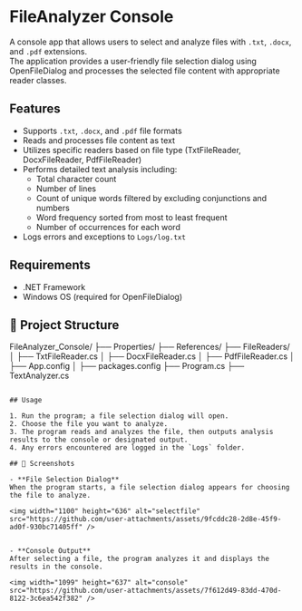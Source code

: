 # FileAnalyzer Console

A console app that allows users to select and analyze files with `.txt`, `.docx`, and `.pdf` extensions.  
The application provides a user-friendly file selection dialog using OpenFileDialog and processes the selected file content with appropriate reader classes.

## Features

- Supports `.txt`, `.docx`, and `.pdf` file formats  
- Reads and processes file content as text  
- Utilizes specific readers based on file type (TxtFileReader, DocxFileReader, PdfFileReader)  
- Performs detailed text analysis including:  
  - Total character count  
  - Number of lines  
  - Count of unique words filtered by excluding conjunctions and numbers  
  - Word frequency sorted from most to least frequent  
  - Number of occurrences for each word  
- Logs errors and exceptions to `Logs/log.txt`

## Requirements

- .NET Framework  
- Windows OS (required for OpenFileDialog)

## 📂 Project Structure

FileAnalyzer_Console/
├── Properties/
├── References/
├── FileReaders/
│ ├── TxtFileReader.cs
│ ├── DocxFileReader.cs
│ ├── PdfFileReader.cs
│ ├── App.config
│ ├── packages.config
├── Program.cs
├── TextAnalyzer.cs
```

## Usage

1. Run the program; a file selection dialog will open.  
2. Choose the file you want to analyze.  
3. The program reads and analyzes the file, then outputs analysis results to the console or designated output.  
4. Any errors encountered are logged in the `Logs` folder.

## 📸 Screenshots

- **File Selection Dialog**  
When the program starts, a file selection dialog appears for choosing the file to analyze.

<img width="1100" height="636" alt="selectfile" src="https://github.com/user-attachments/assets/9fcddc28-2d8e-45f9-ad0f-930bc71405ff" />


- **Console Output**  
After selecting a file, the program analyzes it and displays the results in the console.

<img width="1099" height="637" alt="console" src="https://github.com/user-attachments/assets/7f612d49-83dd-470d-8122-3c6ea542f382" />
